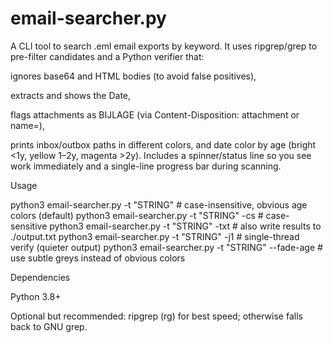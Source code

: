 # email-searcher.py
A CLI tool to search .eml email exports by keyword.
It uses ripgrep/grep to pre-filter candidates and a Python verifier that:

ignores base64 and HTML bodies (to avoid false positives),

extracts and shows the Date,

flags attachments as BIJLAGE (via Content-Disposition: attachment or name=),

prints inbox/outbox paths in different colors, and date color by age (bright <1y, yellow 1–2y, magenta >2y).
Includes a spinner/status line so you see work immediately and a single-line progress bar during scanning.

Usage

python3 email-searcher.py -t "STRING"             # case-insensitive, obvious age colors (default)
python3 email-searcher.py -t "STRING" -cs         # case-sensitive
python3 email-searcher.py -t "STRING" -txt        # also write results to ./output.txt
python3 email-searcher.py -t "STRING" -j1         # single-thread verify (quieter output)
python3 email-searcher.py -t "STRING" --fade-age  # use subtle greys instead of obvious colors


Dependencies

Python 3.8+

Optional but recommended: ripgrep (rg) for best speed; otherwise falls back to GNU grep.
